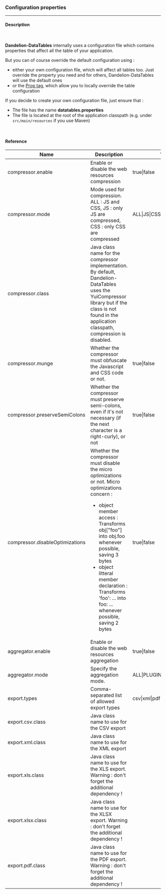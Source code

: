 <h3>Configuration properties</h3>
<hr />

<h4>Description</h4>
<br />

<strong>Dandelion-DataTables</strong> internally uses a configuration file which contains properties that affect all the table of your application.

But you can of course override the default configuration using :

 * either your own configuration file, which will affect all tables too. Just override the property you need and for others, Dandelion-DataTables will use the default ones
 * or the [Prop tag](./ref-taglib/tagprop.html), which allow you to locally override the table configuration

If you decide to create your own configuration file, just ensure that :
 
 * The file has the name <strong>datatables.properties</strong>
 * The file is located at the root of the application classpath (e.g. under `src/main/resources` if you use Maven)

<br />
<h4>Reference</h4>

<table id="tagReference" class="table table-striped table-bordered">
  <thead>
    <tr>
      <th>Name</th>
      <th>Description</th>
      <th>Value(s)</th>
      <th>Default</th>
    </tr>
  </thead>
  <tbody>
  <tr>
    <td>compressor.enable</td>
    <td>Enable or disable the web resources compression</td>
    <td>true|false</td>
    <td>false</td>
  </tr>
  <tr>
    <td>compressor.mode</td>
    <td>Mode used for compression. ALL : JS and CSS, JS : only JS are compressed, CSS : only CSS are compressed</td>
    <td>ALL|JS|CSS</td>
    <td>ALL</td>
  </tr>
  <tr>
    <td>compressor.class</td>
    <td>Java class name for the compressor implementation. By default, Dandelion-DataTables uses the YuiCompressor library but if the class is not found in the application classpath, compression is disabled.</td>
    <td></td>
    <td style="font-size: 12px;">com.github.dandelion.datatables.extras.compression.YuiResourceCompressor</td>
  </tr>
  <tr>
    <td>compressor.munge</td>
    <td>Whether the compressor must obfuscate the Javascript and CSS code or not.</td>
    <td>true|false</td>
    <td>true</td>
  </tr>
  <tr>
    <td>compressor.preserveSemiColons</td>
    <td>Whether the compressor must preserve semi-colons, even if it's not necessary (if the next character is a right-curly), or not</td>
    <td>true|false</td>
    <td>false</td>
  </tr>
  <tr>
    <td>compressor.disableOptimizations</td>
    <td>Whether the compressor must disable the micro optimizations or not. Micro optimizations concern : <ul>
	 <li>object member access : Transforms obj["foo"] into obj.foo whenever
	 possible, saving 3 bytes</li>
	 <li>object litteral member declaration : Transforms 'foo': ... into foo:
	 ... whenever possible, saving 2 bytes</li>
	 </ul></td>
    <td>true|false</td>
    <td>false</td>
  </tr>
  <tr>
    <td>aggregator.enable</td>
    <td>Enable or disable the web resources aggregation</td>
    <td>true|false</td>
    <td>false</td>
  </tr>
  <tr>
    <td>aggregator.mode</td>
    <td>Specify the aggregation mode.</td>
    <td>ALL|PLUGINS_JS|PLUGINS_CSS</td>
    <td>ALL</td>
  </tr>
  <tr>
    <td>export.types</td>
    <td>Comma-separated list of allowed export types</td>
    <td>csv|xml|pdf|xls|xlsx</td>
    <td>xml,csv,pdf,xls,xlsx</td>
  </tr>
  <tr>
    <td>export.csv.class</td>
    <td>Java class name to use for the CSV export</td>
    <td></td>
    <td style="font-size: 12px;">com.github.dandelion.datatables.core.export.CsvExport</td>
  </tr>
  <tr>
    <td>export.xml.class</td>
    <td>Java class name to use for the XML export</td>
    <td></td>
    <td style="font-size: 12px;">com.github.dandelion.datatables.core.export.XmlExport</td>
  </tr>
  <tr>
    <td>export.xls.class</td>
    <td>Java class name to use for the XLS export.  <span class="label label-warning">Warning :</span> don't forget the additional dependency !</td>
    <td></td>
    <td style="font-size: 12px;">com.github.dandelion.datatables.extras.export.poi.XlsExport</td>
  </tr>
  <tr>
    <td>export.xlsx.class</td>
    <td>Java class name to use for the XLSX export.  <span class="label label-warning">Warning :</span> don't forget the additional dependency !</td>
    <td></td>
    <td style="font-size: 12px;">com.github.dandelion.datatables.extras.export.poi.XlsxExport</td>
  </tr>
  <tr>
    <td>export.pdf.class</td>
    <td>Java class name to use for the PDF export. <span class="label label-warning">Warning :</span> don't forget the additional dependency !</td>
    <td></td>
    <td style="font-size: 12px;">com.github.dandelion.datatables.extras.export.itext.PdfExport</td>
  </tr>
  </tbody>
</table>

<link rel="stylesheet" href="http://ajax.aspnetcdn.com/ajax/jquery.dataTables/1.9.4/css/jquery.dataTables.css" />
<link rel="stylesheet" href="./css/tabletag.css" />
<script src="http://ajax.aspnetcdn.com/ajax/jquery.dataTables/1.9.4/jquery.dataTables.min.js" ></script>
<script src="./js/datatables.fixedheader.min.js" ></script>
<script src="./js/tagreference.js" ></script>